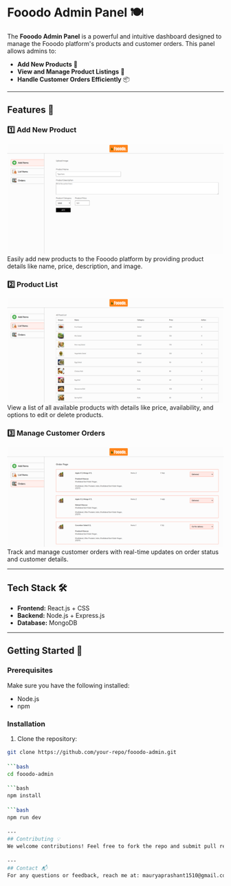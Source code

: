 # Fooodo Admin Panel 🍽️

The **Fooodo Admin Panel** is a powerful and intuitive dashboard designed to manage the Fooodo platform's products and customer orders. This panel allows admins to:

- **Add New Products** 🥗
- **View and Manage Product Listings** 🍕
- **Handle Customer Orders Efficiently** 📦

---

## Features 🚀

### 1️⃣ Add New Product
![Add New Product](./images/add-product.png)  
Easily add new products to the Fooodo platform by providing product details like name, price, description, and image.

### 2️⃣ Product List
![Product List](./images/product-list.png)  
View a list of all available products with details like price, availability, and options to edit or delete products.

### 3️⃣ Manage Customer Orders
![Manage Orders](./images/manage-orders.png)  
Track and manage customer orders with real-time updates on order status and customer details.

---

## Tech Stack 🛠️
- **Frontend:** React.js + CSS
- **Backend:** Node.js + Express.js
- **Database:** MongoDB

---

## Getting Started 🏁

### Prerequisites
Make sure you have the following installed:
- Node.js
- npm 

### Installation
1. Clone the repository:
```bash
git clone https://github.com/your-repo/fooodo-admin.git

```bash
cd fooodo-admin

```bash
npm install

```bash
npm run dev

---
## Contributing 💡
We welcome contributions! Feel free to fork the repo and submit pull requests.

---
## Contact 📬
For any questions or feedback, reach me at: mauryaprashant1510@gmail.com  or https://www.linkedin.com/in/prashant-maurya-017776246/

